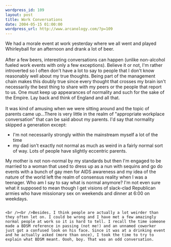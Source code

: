 ```yaml
--- 
wordpress_id: 109
layout: post
title: Work Conversations
date: 2004-05-15 01:00:00
wordpress_url: http://www.arcanology.com/?p=109
---
```

We had a morale event at work yesterday where we all went and played Whirleyball for an afternoon and drank a lot of beer.<br /><br />After a few beers, interesting conversations can happen (unlike non-alcohol fueled work events with only a few exceptions). Believe it or not, I'm rather introverted so I often don't have a lot to say to people that I don't know reasonably well about my true thoughts. Being part of the management chain makes this doubly true since every thought that crosses my brain isn't necessarily the best thing to share with my peers or the people that report to us. One must keep up appearances of normality and such for the sake of the Empire. Lay back and think of England and all that.<br /><br />It was kind of amusing when we were sitting around and the topic of parents came up...There is very little in the realm of "appropriate workplace conversation" that can be said about my parents. I'd say that normality skipped a generation except: <ul>
                                                                                                                                                                                                                                                                                                                                                          <li>
                                                                                                                                                                                                                                                                                                                                                            I'm not necessarily strongly within the mainstream myself a lot of the time
                                                                                                                                                                                                                                                                                                                                                          </li>
                                                                                                                                                                                                                                                                                                                                                          <li>
                                                                                                                                                                                                                                                                                                                                                            my dad isn't exactly not normal as much as weird in a fairly normal sort of way. Lots of people have slightly eccentric parents.
                                                                                                                                                                                                                                                                                                                                                          </li>
                                                                                                                                                                                                                                                                                                                                                        </ul>My mother is not non-normal by my standards but then I'm engaged to be married to a woman that used to dress up as a nun with sequins and go do events with a bunch of gay men for AIDS awareness and my idea of the nature of the world left the realm of consensus reality when I was a teenager. Who am I say to say what is normal anymore? I'm not even sure what it supposed to mean though I get visions of slack-clad Republican armies who have missionary sex on weekends and dinner at 6:00 on weekdays.
                                                                                                                                                                                                                                                                                                                                                        
                                                                                                                                                                                                                                                                                                                                                        <br /><br />Besides, I think people are actually a lot weirder than they often let on. I could be wrong and I have met a few amazingly normal people at work so it is hard to tell. I recall the time someone made a BDSM reference in passing (not me!) and an unnamed coworker just got a confused look on his face. Since it was at a drinking event and he actually asked (more than once), I took the time to try to explain what BDSM meant. Oooh, boy. That was an odd conversation.
